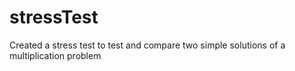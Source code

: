 # stressTest
Created a stress test to test and compare two simple solutions of a multiplication problem
